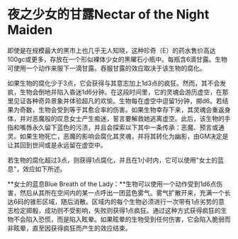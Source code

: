 # 夜之少女的甘露Nectar of the Night Maiden

即使是在规模最大的黑市上也几乎无人知晓，这种珍奇（E）的药水售价高达100gc或更多，存放在一个形似裸体少女的黑曜石小瓶中。每瓶含6滴甘露。生物可使用一个动作来服下一滴甘露。吞服甘露的效应取决于该生物的腐化。

如果生物的腐化少于3点，它会获得与其意志加上1d3点的疯狂。然而，其不会发疯，生物会倒地并陷入昏迷1d6分钟。在这段时间里，它的灵魂会游历虚空，在那里见证各种奇异景象并体验超凡的欢愉。生物每在虚空中逗留1分钟，掷d6。若结果为奇数，生物会受到等于其愈合率的伤害。如果生物幸存下来，其灵魂会重返身体，并对恶魔般的叹息女士产生痴迷，誓言要解救她逃离虚空。此后，该生物的手指和嘴唇永久留下蓝色的污渍，并且会探索以下其中一条传承：恶魔、预言或通灵。如果生物死亡，恶魔的影响会腐化其灵魂，并将其转化为幽影，由GM决定是让其回到世间或是永远留在虚空中。

若生物的腐化超过3点，则获得1点腐化，并且在1小时内，它可以使用"女士的蓝息"，效应如下所述。

**女士的蓝息Blue Breath of the
Lady：**生物可以使用一个动作受到1d6点伤害，然后从其所在空间内的某一点呼出一团蓝色雾气。雾气扩散开来，充满一个长达6码的锥形区域，随后消散。区域内的每个生物必须进行一次带有1点劣势的意志检定掷骰，成功则不受影响，失败则获得1点疯狂。通过这种方式获得疯狂的生物不会陷入恐慌，而是陷入眩晕。如果眩晕的生物受到任何伤害，它会陷入脆弱而非眩晕，直至因获得疯狂而产生的效应结束。
